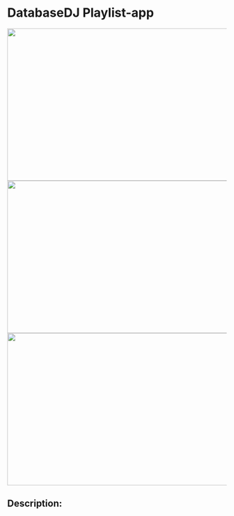 # DatabaseDJ Playlist-app

<img src='screenshot (43).png' alt='' height='350' width='600'>
<img src='screenshot (44).png' alt='' height='350' width='600'>
<img src='screenshot (45).png' alt='' height='350' width='600'> 

## Description: 

